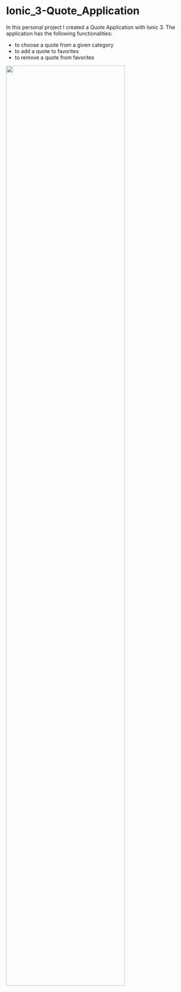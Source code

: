 # Ionic_3-Quote_Application

In this personal project I created a Quote Application with Ionic 3. 
The application has the following functionalities:
  - to choose a quote from a given category
  - to add a quote to favorites
  - to remove a quote from favorites
  
<img src="http://www.hunor.dk/wp-content/uploads/2018/Ionic_3-Quote_App/Quote_App-1.png" width="80%" height="80%" alt="">
